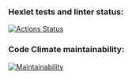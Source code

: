 ### Hexlet tests and linter status:
[![Actions Status](https://github.com/SergeyIsmagilov/frontend-project-44/actions/workflows/hexlet-check.yml/badge.svg)](https://github.com/SergeyIsmagilov/frontend-project-44/actions)

### Code Climate maintainability:
[![Maintainability](https://api.codeclimate.com/v1/badges/93dc99fa2280c5e57580/maintainability)](https://codeclimate.com/github/SergeyIsmagilov/frontend-project-44/maintainability)
